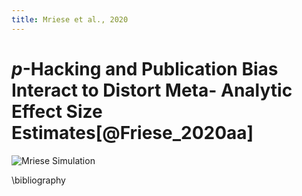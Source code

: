```yaml
---
title: Mriese et al., 2020
---
```


# *p*-Hacking and Publication Bias Interact to Distort Meta- Analytic Effect Size Estimates[@Friese_2020aa]




![Mriese Simulation](/examples/figures/Mriese_2019/Mriese_Simulation.png)


\bibliography